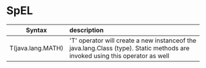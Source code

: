 # SpEL

| Syntax             | description     |
|--------------------|:----------------|
| T(java.lang.MATH)  | 'T' operator will create a new instanceof the java.lang.Class (type). Static methods are invoked using this operator as well|
